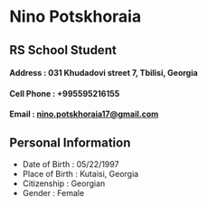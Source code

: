 # Nino Potskhoraia
## RS School Student
#### Address : 031 Khudadovi street 7, Tbilisi, Georgia
#### Cell Phone : +995595216155
#### Email : nino.potskhoraia17@gmail.com

## Personal Information
* Date of Birth : 05/22/1997
* Place of Birth : Kutaisi, Georgia
* Citizenship : Georgian
* Gender : Female